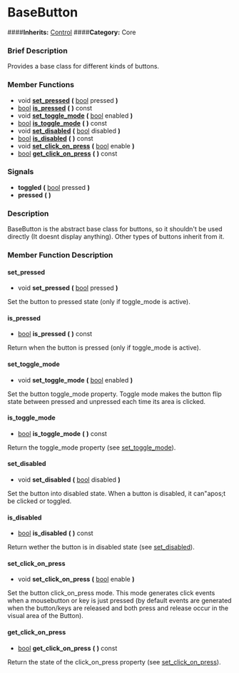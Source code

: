 #  BaseButton  
####**Inherits:** [Control](class_control)
####**Category:** Core

###  Brief Description  
Provides a base class for different kinds of buttons.

###  Member Functions 
  * void  **[set&#95;pressed](#set_pressed)**  **(** [bool](class_bool) pressed  **)**
  * [bool](class_bool)  **[is&#95;pressed](#is_pressed)**  **(** **)** const
  * void  **[set&#95;toggle&#95;mode](#set_toggle_mode)**  **(** [bool](class_bool) enabled  **)**
  * [bool](class_bool)  **[is&#95;toggle&#95;mode](#is_toggle_mode)**  **(** **)** const
  * void  **[set&#95;disabled](#set_disabled)**  **(** [bool](class_bool) disabled  **)**
  * [bool](class_bool)  **[is&#95;disabled](#is_disabled)**  **(** **)** const
  * void  **[set&#95;click&#95;on&#95;press](#set_click_on_press)**  **(** [bool](class_bool) enable  **)**
  * [bool](class_bool)  **[get&#95;click&#95;on&#95;press](#get_click_on_press)**  **(** **)** const

###  Signals  
  *  **toggled**  **(** [bool](class_bool) pressed  **)**
  *  **pressed**  **(** **)**

###  Description  
BaseButton is the abstract base class for buttons, so it shouldn't be used directly (It doesnt display anything). Other types of buttons inherit from it.

###  Member Function Description  

#### <a name="set_pressed">set_pressed</a>
  * void  **set&#95;pressed**  **(** [bool](class_bool) pressed  **)**

Set the button to pressed state (only if toggle_mode is active).

#### <a name="is_pressed">is_pressed</a>
  * [bool](class_bool)  **is&#95;pressed**  **(** **)** const

Return when the button is pressed (only if toggle_mode is active).

#### <a name="set_toggle_mode">set_toggle_mode</a>
  * void  **set&#95;toggle&#95;mode**  **(** [bool](class_bool) enabled  **)**

Set the button toggle_mode property. Toggle mode makes the button flip state between pressed and unpressed each time its area is clicked.

#### <a name="is_toggle_mode">is_toggle_mode</a>
  * [bool](class_bool)  **is&#95;toggle&#95;mode**  **(** **)** const

Return the toggle_mode property (see [set&#95;toggle&#95;mode](#set_toggle_mode)).

#### <a name="set_disabled">set_disabled</a>
  * void  **set&#95;disabled**  **(** [bool](class_bool) disabled  **)**

Set the button into disabled state. When a button is disabled, it can"apos;t be clicked or toggled.

#### <a name="is_disabled">is_disabled</a>
  * [bool](class_bool)  **is&#95;disabled**  **(** **)** const

Return wether the button is in disabled state (see [set&#95;disabled](#set_disabled)).

#### <a name="set_click_on_press">set_click_on_press</a>
  * void  **set&#95;click&#95;on&#95;press**  **(** [bool](class_bool) enable  **)**

Set the button click_on_press mode. This mode generates click events when a mousebutton or key is just pressed (by default events are generated when the button/keys are released and both press and release occur in the visual area of the Button).

#### <a name="get_click_on_press">get_click_on_press</a>
  * [bool](class_bool)  **get&#95;click&#95;on&#95;press**  **(** **)** const

Return the state of the click_on_press property (see [set&#95;click&#95;on&#95;press](#set_click_on_press)).
